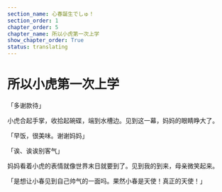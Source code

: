 ```yaml
---
section_name: 心春誕生でしゅ！
section_order: 1
chapter_order: 5
chapter_name: 所以小虎第一次上学
show_chapter_order: True
status: translating
---
```


# 所以小虎第一次上学
「多谢款待」


小虎合起手掌，收拾起碗碟，端到水槽边。见到这一幕，妈妈的眼睛睁大了。


「早饭，很美味。谢谢妈妈」


「诶、诶诶别客气」


妈妈看着小虎的表情就像世界末日就要到了。见到我的到来，母亲微笑起来。


「是想让小春见到自己帅气的一面吗。果然小春是天使！真正的天使！」



